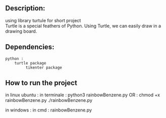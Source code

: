 ## Description:

using library  turtule for  short project  
		Turtle is a special feathers of Python. Using Turtle, we can easily draw in a drawing board.




## Dependencies:

	python : 
		turtle package 
        	 tikenter package 

## How to run the project
 in linux ubuntu : 
 		in terminale : python3 rainbowBenzene.py 
 		OR : 
 		   chmod +x rainbowBenzene.py 
 		   ./rainbowBenzene.py  
 		   
 in windows : 
 		in cmd : 
 		      rainbowBenzene.py 
 		      


 		
